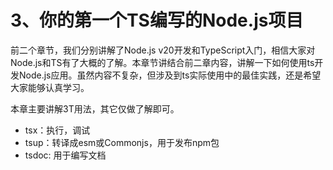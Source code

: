 # 3、你的第一个TS编写的Node.js项目

前二个章节，我们分别讲解了Node.js v20开发和TypeScript入门，相信大家对Node.js和TS有了大概的了解。本章节讲结合前二章内容，讲解一下如何使用ts开发Node.js应用。虽然内容不复杂，但涉及到ts实际使用中的最佳实践，还是希望大家能够认真学习。

本章主要讲解3T用法，其它仅做了解即可。

- tsx：执行，调试
- tsup：转译成esm或Commonjs，用于发布npm包
- tsdoc: 用于编写文档
